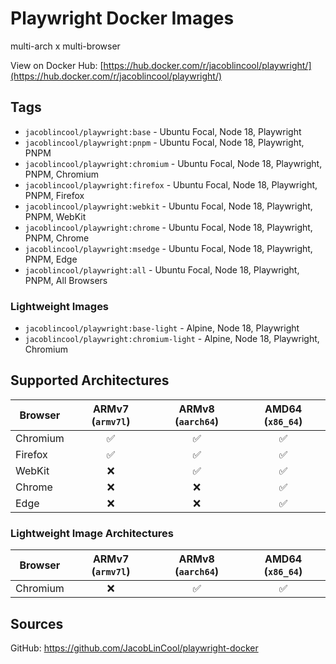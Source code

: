 # Playwright Docker Images

multi-arch x multi-browser

View on Docker Hub: [https://hub.docker.com/r/jacoblincool/playwright/](https://hub.docker.com/r/jacoblincool/playwright/)

## Tags

- `jacoblincool/playwright:base` - Ubuntu Focal, Node 18, Playwright
- `jacoblincool/playwright:pnpm` - Ubuntu Focal, Node 18, Playwright, PNPM
- `jacoblincool/playwright:chromium` - Ubuntu Focal, Node 18, Playwright, PNPM, Chromium
- `jacoblincool/playwright:firefox` - Ubuntu Focal, Node 18, Playwright, PNPM, Firefox
- `jacoblincool/playwright:webkit` - Ubuntu Focal, Node 18, Playwright, PNPM, WebKit
- `jacoblincool/playwright:chrome` - Ubuntu Focal, Node 18, Playwright, PNPM, Chrome
- `jacoblincool/playwright:msedge` - Ubuntu Focal, Node 18, Playwright, PNPM, Edge
- `jacoblincool/playwright:all` - Ubuntu Focal, Node 18, Playwright, PNPM, All Browsers

### Lightweight Images

- `jacoblincool/playwright:base-light` - Alpine, Node 18, Playwright
- `jacoblincool/playwright:chromium-light` - Alpine, Node 18, Playwright, Chromium

## Supported Architectures

| Browser  | ARMv7 (`armv7l`) | ARMv8 (`aarch64`) | AMD64 (`x86_64`) |
| -------- | :--------------: | :---------------: | :--------------: |
| Chromium |        ✅         |         ✅         |        ✅         |
| Firefox  |        ✅         |         ✅         |        ✅         |
| WebKit   |        ❌         |         ✅         |        ✅         |
| Chrome   |        ❌         |         ❌         |        ✅         |
| Edge     |        ❌         |         ❌         |        ✅         |

### Lightweight Image Architectures

| Browser  | ARMv7 (`armv7l`) | ARMv8 (`aarch64`) | AMD64 (`x86_64`) |
| -------- | :--------------: | :---------------: | :--------------: |
| Chromium |        ❌         |         ✅         |        ✅         |

## Sources

GitHub: <https://github.com/JacobLinCool/playwright-docker>
